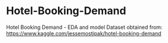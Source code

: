 # Hotel-Booking-Demand
Hotel Booking Demand - EDA and model
Dataset obtained from: https://www.kaggle.com/jessemostipak/hotel-booking-demand
